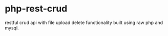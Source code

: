 # php-rest-crud
restful crud api with file upload delete functionality built using raw php and mysql.
